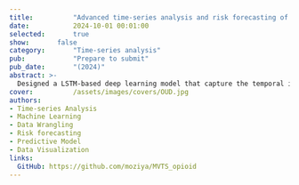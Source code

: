 ```yaml
---
title:          "Advanced time-series analysis and risk forecasting of opioid relapse using predictive modeling"
date:           2024-10-01 00:01:00
selected:       true
show:		false
category:       "Time-series analysis"
pub:            "Prepare to submit"
pub_date:       "(2024)"
abstract: >-
  Designed a LSTM-based deep learning model that capture the temporal information from historical records of multiple drug usage (multivariate time-series) in urine drug screening (UDS) and forecast the dynamic risk scores for the near future depending on the following treatment and patient behaviors, supporting proactive clinical decision-making processes.
cover:          /assets/images/covers/OUD.jpg
authors:
- Time-series Analysis
- Machine Learning
- Data Wrangling
- Risk forecasting
- Predictive Model
- Data Visualization
links:
  GitHub: https://github.com/moziya/MVTS_opioid
---
```

